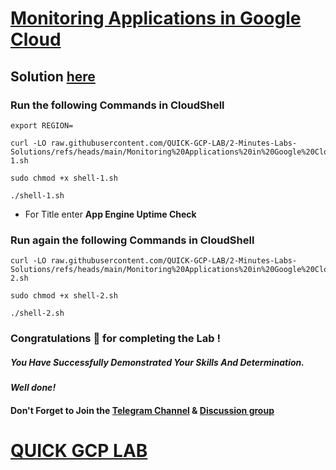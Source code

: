 # [Monitoring Applications in Google Cloud](https://www.cloudskillsboost.google/paths/20/course_templates/41/labs/489901)

## Solution [here]()

### Run the following Commands in CloudShell

```
export REGION=
```
```
curl -LO raw.githubusercontent.com/QUICK-GCP-LAB/2-Minutes-Labs-Solutions/refs/heads/main/Monitoring%20Applications%20in%20Google%20Cloud/shell-1.sh

sudo chmod +x shell-1.sh

./shell-1.sh
```

* For Title enter **App Engine Uptime Check**

### Run again the following Commands in CloudShell

```
curl -LO raw.githubusercontent.com/QUICK-GCP-LAB/2-Minutes-Labs-Solutions/refs/heads/main/Monitoring%20Applications%20in%20Google%20Cloud/shell-2.sh

sudo chmod +x shell-2.sh

./shell-2.sh
```

### Congratulations 🎉 for completing the Lab !

##### *You Have Successfully Demonstrated Your Skills And Determination.*

#### *Well done!*

#### Don't Forget to Join the [Telegram Channel](https://t.me/quickgcplab) & [Discussion group](https://t.me/quickgcplabchats)

# [QUICK GCP LAB](https://www.youtube.com/@quickgcplab)